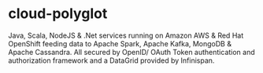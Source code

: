 # cloud-polyglot
Java, Scala, NodeJS &amp; .Net services running on Amazon AWS &amp; Red Hat OpenShift feeding data to Apache Spark, Apache Kafka, MongoDB &amp; Apache Cassandra. All secured by OpenID/ OAuth Token authentication and authorization framework and a DataGrid provided by Infinispan.
